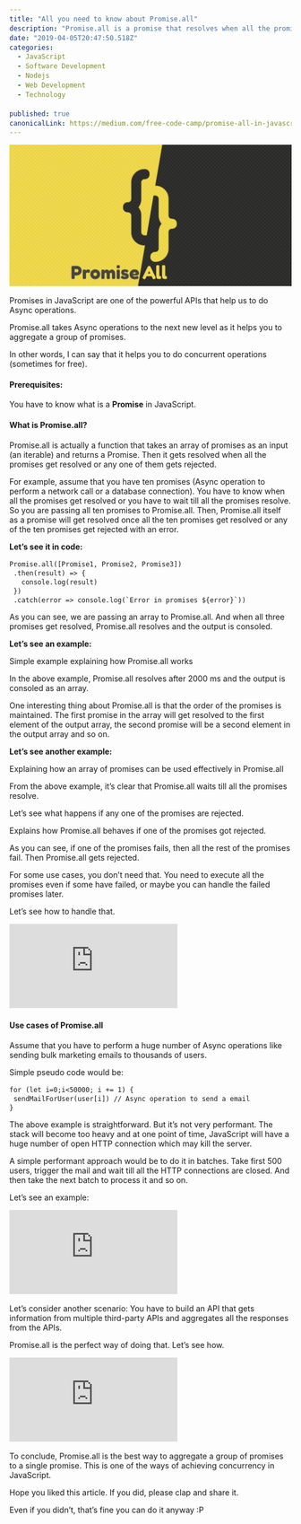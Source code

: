```yaml
---
title: "All you need to know about Promise.all"
description: "Promise.all is a promise that resolves when all the promises passed as an array get resolves. Implementing Promise.all in JavaScript helps to do concurrent operations. Learn Promise all with example."
date: "2019-04-05T20:47:50.518Z"
categories: 
  - JavaScript
  - Software Development
  - Nodejs
  - Web Development
  - Technology

published: true
canonicalLink: https://medium.com/free-code-camp/promise-all-in-javascript-with-example-6c8c5aea3e32
---
```


![Promise all in JavaScript](./asset-1.jpeg)

Promises in JavaScript are one of the powerful APIs that help us to do Async operations.

Promise.all takes Async operations to the next new level as it helps you to aggregate a group of promises.

In other words, I can say that it helps you to do concurrent operations (sometimes for free).

#### Prerequisites:

You have to know what is a **Promise** in JavaScript.

#### What is Promise.all?

Promise.all is actually a function that takes an array of promises as an input (an iterable) and returns a Promise. Then it gets resolved when all the promises get resolved or any one of them gets rejected.

For example, assume that you have ten promises (Async operation to perform a network call or a database connection). You have to know when all the promises get resolved or you have to wait till all the promises resolve. So you are passing all ten promises to Promise.all. Then, Promise.all itself as a promise will get resolved once all the ten promises get resolved or any of the ten promises get rejected with an error.

**Let’s see it in code:**

```
Promise.all([Promise1, Promise2, Promise3])
 .then(result) => {
   console.log(result)
 })
 .catch(error => console.log(`Error in promises ${error}`))
```

As you can see, we are passing an array to Promise.all. And when all three promises get resolved, Promise.all resolves and the output is consoled.

**Let’s see an example:**

Simple example explaining how Promise.all works

In the above example, Promise.all resolves after 2000 ms and the output is consoled as an array.

One interesting thing about Promise.all is that the order of the promises is maintained. The first promise in the array will get resolved to the first element of the output array, the second promise will be a second element in the output array and so on.

**Let’s see another example:**

Explaining how an array of promises can be used effectively in Promise.all

From the above example, it’s clear that Promise.all waits till all the promises resolve.

Let’s see what happens if any one of the promises are rejected.

Explains how Promise.all behaves if one of the promises got rejected.

As you can see, if one of the promises fails, then all the rest of the promises fail. Then Promise.all gets rejected.

For some use cases, you don’t need that. You need to execute all the promises even if some have failed, or maybe you can handle the failed promises later.

Let’s see how to handle that.

<Embed src="https://gist.github.com/srebalaji/33dec6051fa03675ef91233a401a6a2f.js" aspectRatio={0.357} />

#### Use cases of Promise.all

Assume that you have to perform a huge number of Async operations like sending bulk marketing emails to thousands of users.

Simple pseudo code would be:

```
for (let i=0;i<50000; i += 1) {
 sendMailForUser(user[i]) // Async operation to send a email
}
```

The above example is straightforward. But it’s not very performant. The stack will become too heavy and at one point of time, JavaScript will have a huge number of open HTTP connection which may kill the server.

A simple performant approach would be to do it in batches. Take first 500 users, trigger the mail and wait till all the HTTP connections are closed. And then take the next batch to process it and so on.

Let’s see an example:

<Embed src="https://gist.github.com/srebalaji/8b3ad7f068ff9771b98d903506649b19.js" aspectRatio={0.357} />

Let’s consider another scenario: You have to build an API that gets information from multiple third-party APIs and aggregates all the responses from the APIs.

Promise.all is the perfect way of doing that. Let’s see how.

<Embed src="https://gist.github.com/srebalaji/d904979f74a933bac189a189a3088dae.js" aspectRatio={0.357} />

To conclude, Promise.all is the best way to aggregate a group of promises to a single promise. This is one of the ways of achieving concurrency in JavaScript.

Hope you liked this article. If you did, please clap and share it.

Even if you didn’t, that’s fine you can do it anyway :P